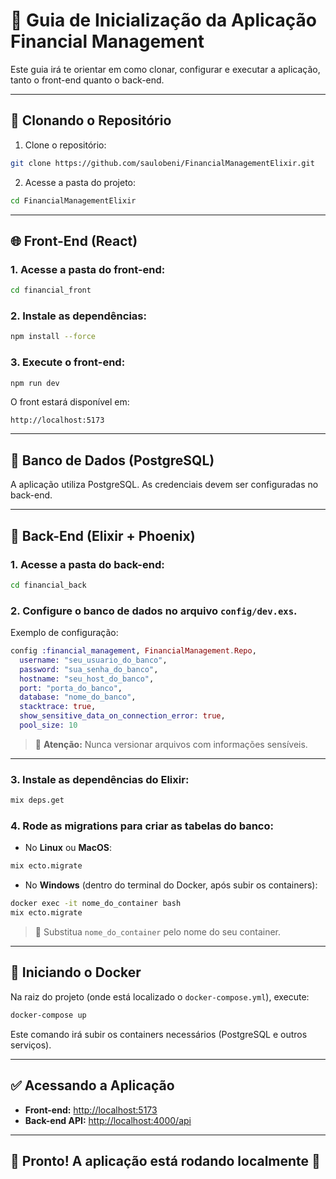 # 🚀 Guia de Inicialização da Aplicação Financial Management

Este guia irá te orientar em como clonar, configurar e executar a aplicação, tanto o front-end quanto o back-end.

---

## 🔗 Clonando o Repositório

1. Clone o repositório:

```bash
git clone https://github.com/saulobeni/FinancialManagementElixir.git
````

2. Acesse a pasta do projeto:

```bash
cd FinancialManagementElixir
```

---

## 🌐 Front-End (React)

### 1. Acesse a pasta do front-end:

```bash
cd financial_front
```

### 2. Instale as dependências:

```bash
npm install --force
```

### 3. Execute o front-end:

```bash
npm run dev
```

O front estará disponível em:

```
http://localhost:5173
```

---

## 🐘 Banco de Dados (PostgreSQL)

A aplicação utiliza PostgreSQL. As credenciais devem ser configuradas no back-end.

---

## 🔧 Back-End (Elixir + Phoenix)

### 1. Acesse a pasta do back-end:

```bash
cd financial_back
```

### 2. Configure o banco de dados no arquivo `config/dev.exs`.

Exemplo de configuração:

```elixir
config :financial_management, FinancialManagement.Repo,
  username: "seu_usuario_do_banco",
  password: "sua_senha_do_banco",
  hostname: "seu_host_do_banco",
  port: "porta_do_banco",
  database: "nome_do_banco",
  stacktrace: true,
  show_sensitive_data_on_connection_error: true,
  pool_size: 10
```

> 🔐 **Atenção:** Nunca versionar arquivos com informações sensíveis.

---

### 3. Instale as dependências do Elixir:

```bash
mix deps.get
```

### 4. Rode as migrations para criar as tabelas do banco:

* No **Linux** ou **MacOS**:

```bash
mix ecto.migrate
```

* No **Windows** (dentro do terminal do Docker, após subir os containers):

```bash
docker exec -it nome_do_container bash
mix ecto.migrate
```

> 🐳 Substitua `nome_do_container` pelo nome do seu container.

---

## 🐳 Iniciando o Docker

Na raiz do projeto (onde está localizado o `docker-compose.yml`), execute:

```bash
docker-compose up
```

Este comando irá subir os containers necessários (PostgreSQL e outros serviços).

---

## ✅ Acessando a Aplicação

* **Front-end:** [http://localhost:5173](http://localhost:5173)
* **Back-end API:** [http://localhost:4000/api](http://localhost:4000/api)

---

## 🏁 Pronto! A aplicação está rodando localmente 🚀
